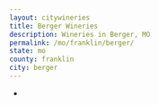 ```yaml
---
layout: citywineries
title: Berger Wineries
description: Wineries in Berger, MO
permalink: /mo/franklin/berger/
state: mo
county: franklin
city: berger
---
```

-
